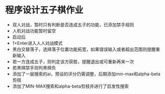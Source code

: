 # 程序设计五子棋作业
- 双人对战，暂时只有判断是否连成五子的功能，已添加禁手规则
- 人机对战功能暂时留空
- 启动后
- 1+Enter进入人人对战模式
- 黑白交替落子，选择落子位置功能拓宽，如果错误输入或者超出范围则提醒重新输入
- 若一方连成五子，则判定该方获胜，提醒退出或可重新再来一次
- 若黑棋禁手则判黑棋负
- 添加了一层搜索的ai，预设的评分仍需调整，后期添加min-max和alpha-beta剪枝
- 添加了MIN-MAX搜索和alpha-beta剪枝并进行了启发性搜索
